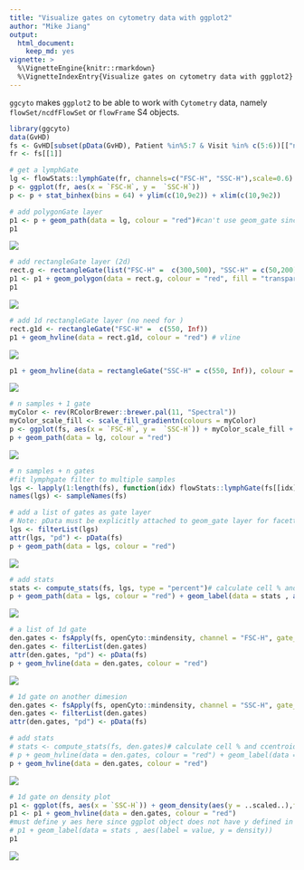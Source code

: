 ```yaml
---
title: "Visualize gates on cytometry data with ggplot2"
author: "Mike Jiang"
output:
  html_document:
    keep_md: yes
vignette: >    
  %\VignetteEngine{knitr::rmarkdown}
  %\VignetteIndexEntry{Visualize gates on cytometry data with ggplot2}        
---
```




`ggcyto` makes `ggplot2` to be able to work with `Cytometry` data, namely `flowSet/ncdfFlowSet` or `flowFrame` S4 objects.



```r
library(ggcyto)
data(GvHD)
fs <- GvHD[subset(pData(GvHD), Patient %in%5:7 & Visit %in% c(5:6))[["name"]]]
fr <- fs[[1]]
```


```r
# get a lymphGate
lg <- flowStats::lymphGate(fr, channels=c("FSC-H", "SSC-H"),scale=0.6)
p <- ggplot(fr, aes(x = `FSC-H`, y =  `SSC-H`))
p <- p + stat_binhex(bins = 64) + ylim(c(10,9e2)) + xlim(c(10,9e2))   

# add polygonGate layer
p1 <- p + geom_path(data = lg, colour = "red")#can't use geom_gate since it is specialized layer to be used with ggcyto wrapper
p1
```

![](ggplot.flowSet.gate_files/figure-html/unnamed-chunk-3-1.png)<!-- -->

```r
# add rectangleGate layer (2d)
rect.g <- rectangleGate(list("FSC-H" =  c(300,500), "SSC-H" = c(50,200)))
p1 <- p1 + geom_polygon(data = rect.g, colour = "red", fill = "transparent")
p1
```

![](ggplot.flowSet.gate_files/figure-html/unnamed-chunk-3-2.png)<!-- -->

```r
# add 1d rectangleGate layer (no need for )
rect.g1d <- rectangleGate("FSC-H" =  c(550, Inf))
p1 + geom_hvline(data = rect.g1d, colour = "red") # vline
```

![](ggplot.flowSet.gate_files/figure-html/unnamed-chunk-3-3.png)<!-- -->

```r
p1 + geom_hvline(data = rectangleGate("SSC-H" = c(550, Inf)), colour = "red") #hline
```

![](ggplot.flowSet.gate_files/figure-html/unnamed-chunk-3-4.png)<!-- -->

```r
# n samples + 1 gate
myColor <- rev(RColorBrewer::brewer.pal(11, "Spectral"))
myColor_scale_fill <- scale_fill_gradientn(colours = myColor)
p <- ggplot(fs, aes(x = `FSC-H`, y =  `SSC-H`)) + myColor_scale_fill + stat_binhex(bins = 64) + ylim(c(10,9e2)) + xlim(c(10,9e2)) + facet_wrap(~name)    
p + geom_path(data = lg, colour = "red")
```

![](ggplot.flowSet.gate_files/figure-html/unnamed-chunk-3-5.png)<!-- -->

```r
# n samples + n gates
#fit lymphgate filter to multiple samples
lgs <- lapply(1:length(fs), function(idx) flowStats::lymphGate(fs[[idx]], channels=c("FSC-H", "SSC-H"),scale=0.6))
names(lgs) <- sampleNames(fs)

# add a list of gates as gate layer
# Note: pData must be explicitly attached to geom_gate layer for facetting
lgs <- filterList(lgs)
attr(lgs, "pd") <- pData(fs)
p + geom_path(data = lgs, colour = "red")
```

![](ggplot.flowSet.gate_files/figure-html/unnamed-chunk-3-6.png)<!-- -->

```r
# add stats
stats <- compute_stats(fs, lgs, type = "percent")# calculate cell % and ccentroid of the gates
p + geom_path(data = lgs, colour = "red") + geom_label(data = stats , aes(label = value))
```

![](ggplot.flowSet.gate_files/figure-html/unnamed-chunk-3-7.png)<!-- -->

```r
# a list of 1d gate
den.gates <- fsApply(fs, openCyto::mindensity, channel = "FSC-H", gate_range = c(100, 300), adjust = 1)
den.gates <- filterList(den.gates)
attr(den.gates, "pd") <- pData(fs)
p + geom_hvline(data = den.gates, colour = "red")
```

![](ggplot.flowSet.gate_files/figure-html/unnamed-chunk-3-8.png)<!-- -->

```r
# 1d gate on another dimesion
den.gates <- fsApply(fs, openCyto::mindensity, channel = "SSC-H", gate_range = c(100, 500), adjust = 1)
den.gates <- filterList(den.gates)
attr(den.gates, "pd") <- pData(fs)

# add stats
# stats <- compute_stats(fs, den.gates)# calculate cell % and ccentroid of the gates
# p + geom_hvline(data = den.gates, colour = "red") + geom_label(data = stats , aes(label = value), fill = "yellow")
p + geom_hvline(data = den.gates, colour = "red")
```

![](ggplot.flowSet.gate_files/figure-html/unnamed-chunk-3-9.png)<!-- -->

```r
# 1d gate on density plot
p1 <- ggplot(fs, aes(x = `SSC-H`)) + geom_density(aes(y = ..scaled..),fill = "black") + facet_wrap(~name) 
p1 <- p1 + geom_hvline(data = den.gates, colour = "red") 
#must define y aes here since ggplot object does not have y defined in aes
# p1 + geom_label(data = stats , aes(label = value, y = density))
p1
```

![](ggplot.flowSet.gate_files/figure-html/unnamed-chunk-3-10.png)<!-- -->



